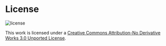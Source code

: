 License
=======

![license](http://i.creativecommons.org/l/by-nd/3.0/88x31.png)

This work is licensed under a [Creative Commons Attribution-No Derivative Works 3.0 Unported License](http://creativecommons.org/licenses/by-nd/3.0/).